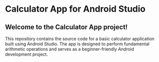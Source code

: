 # Calculator App for Android Studio


## Welcome to the Calculator App project!
This repository contains the source code for a basic calculator application built using Android Studio.
The app is designed to perform fundamental arithmetic operations and serves as a beginner-friendly Android development project.
